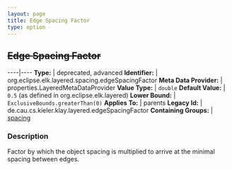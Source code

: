 ```yaml
---
layout: page
title: Edge Spacing Factor
type: option
---
```

## ~~Edge Spacing Factor~~

----|----
**Type:** | deprecated, advanced
**Identifier:** | org.eclipse.elk.layered.spacing.edgeSpacingFactor
**Meta Data Provider:** | properties.LayeredMetaDataProvider
**Value Type:** | `double`
**Default Value:** | `0.5` (as defined in org.eclipse.elk.layered)
**Lower Bound:** | `ExclusiveBounds.greaterThan(0)`
**Applies To:** | parents
**Legacy Id:** | de.cau.cs.kieler.klay.layered.edgeSpacingFactor
**Containing Groups:** | [spacing](org-eclipse-elk-layered-spacing)

### Description

Factor by which the object spacing is multiplied to arrive at the minimal spacing between edges.
